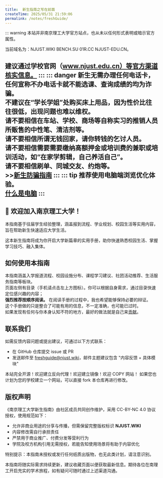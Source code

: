 ```yaml
---
title:  新生指南之写在前面
createTime: 2025/05/31 21:59:06
permalink: /notes/freshGuide/
---
```

::: warning
本站并非南京理工大学官方站点，也从未以任何形式表明或暗示官方属性。

当前域名为：NJUST.WIKI BENCH.SU 01R.CC NJUST-EDU.CN。

建议通过学校官网（www.njust.edu.cn）等官方渠道核实信息。
:::
::: danger
新生无需办理任何电话卡，任何宣称不办电话卡就不能选课、查询成绩的均为诈骗。   
不建议在“学长学姐”处购买床上用品，因为性价比往往很低，出现问题也难以维权。   
请不要相信在车站、学校、商场等自称实习的推销人员所贩售的中性笔、清洁剂等。   
请不要相信所谓无钱回家，请你转钱的乞讨人员。   
请不要相信需要需要缴纳高额押金或培训费的兼职或培训活动，如“在家学剪辑，自己养活自己”。   
请不要相信刷单、同城交友、约炮等。   
\>>[新生防骗指南]()
:::
::: tip
推荐使用电脑端浏览优化体验。   
[什么是电脑](/%E9%80%89%E8%B4%AD%E6%8C%87%E5%8D%97/%E7%94%B5%E8%84%91%E9%80%89%E8%B4%AD.html)
:::
---
## :tada: 欢迎加入南京理工大学！

本指南基于往届学生经验整理，涵盖报到流程、学业规划、校园生活等实用内容，旨在帮助新生快速适应大学生活。

这本新生指南将成为你开启大学新篇章的实用手册，助你快速熟悉校园生活、掌握学习技巧、融入集体。


## 如何使用本指南

本指南涵盖入学报道流程、校园设施分布、课程学习建议、社团活动推荐、生活服务指南等板块。   
页面左侧有目录（手机请点击左上方图标）。你可以根据自身需求，通过目录快速定位感兴趣的内容；   
**强烈推荐按顺序阅读。**
在阅读手册的过程中，我也希望能够保持必要的辩证。   
这个手册做的只是整合了可能有用的信息，不一定准确，也可能已过时。   
如果发现有任何与你本身认知不符的地方，最好的做法就是自己来[贡献](/HowToContribute)。

## 联系我们

如需反馈内容问题或提出建议，可通过以下方式联系：
- 在 GitHub 仓库提交 issue 或 PR
- 发送邮件至 freshguide@njust.wiki，邮件主题建议包含 "内容反馈 + 具体模块"

本站完全开源！欢迎建立反向代理！欢迎建立镜像！欢迎 COPY 网站！
如果您也计划为您的学校建立一个网站，可以直接 fork 本仓库再进行修改。

## 版权声明


《南京理工大学新生指南》由社区成员共同创作维护，采用 CC-BY-NC 4.0 协议授权，使用规范如下：   
- 允许非商业用途的分享与传播，但需保留完整版权标识 **NJUST.WIKI**   
- 内容修改需自行承担责任
- 严禁用于商业推广、付费分发等营利行为   
- 学院及校方机构引用无需授权，若能告知使用场景将有助于内容优化   

特别提示：本指南未授权或发行任何纸质出版物，也无此类计划，请注意识别。

本指南将随实际需求持续更新，建议收藏页面以便获取最新信息。期待各位在南理工开启充实的学术旅程，如有疑问可随时通过上述渠道沟通。
